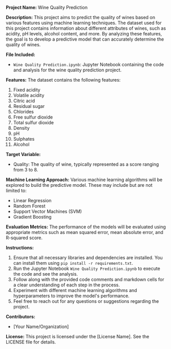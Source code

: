 **Project Name:** Wine Quality Prediction

**Description:**
This project aims to predict the quality of wines based on various features using machine learning techniques. The dataset used for this project contains information about different attributes of wines, such as acidity, pH levels, alcohol content, and more. By analyzing these features, the goal is to develop a predictive model that can accurately determine the quality of wines.

**File Included:**
- `Wine Quality Prediction.ipynb`: Jupyter Notebook containing the code and analysis for the wine quality prediction project.

**Features:**
The dataset contains the following features:
1. Fixed acidity
2. Volatile acidity
3. Citric acid
4. Residual sugar
5. Chlorides
6. Free sulfur dioxide
7. Total sulfur dioxide
8. Density
9. pH
10. Sulphates
11. Alcohol

**Target Variable:**
- Quality: The quality of wine, typically represented as a score ranging from 3 to 8.

**Machine Learning Approach:**
Various machine learning algorithms will be explored to build the predictive model. These may include but are not limited to:
- Linear Regression
- Random Forest
- Support Vector Machines (SVM)
- Gradient Boosting

**Evaluation Metrics:**
The performance of the models will be evaluated using appropriate metrics such as mean squared error, mean absolute error, and R-squared score.

**Instructions:**
1. Ensure that all necessary libraries and dependencies are installed. You can install them using `pip install -r requirements.txt`.
2. Run the Jupyter Notebook `Wine Quality Prediction.ipynb` to execute the code and see the analysis.
3. Follow along with the provided code comments and markdown cells for a clear understanding of each step in the process.
4. Experiment with different machine learning algorithms and hyperparameters to improve the model's performance.
5. Feel free to reach out for any questions or suggestions regarding the project.

**Contributors:**
- [Your Name/Organization]

**License:**
This project is licensed under the [License Name]. See the LICENSE file for details.
